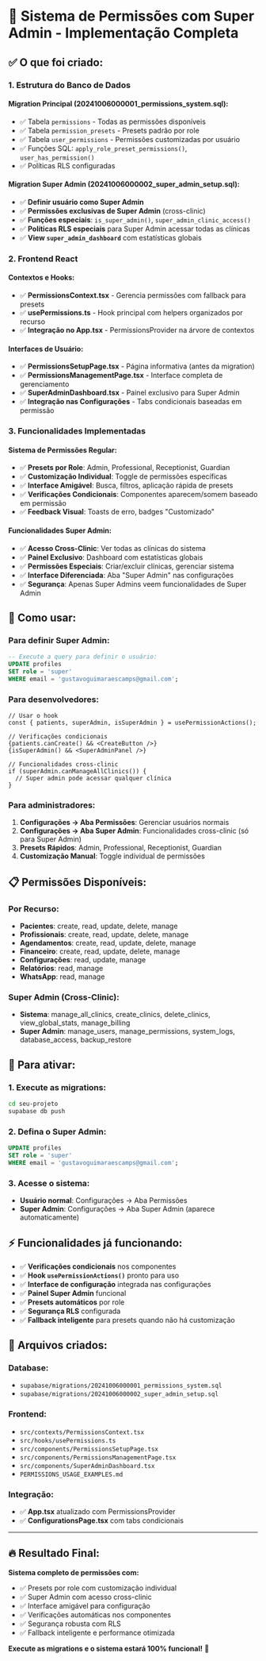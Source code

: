 # 🔐 Sistema de Permissões com Super Admin - Implementação Completa

## ✅ **O que foi criado:**

### **1. Estrutura do Banco de Dados**

#### **Migration Principal (20241006000001_permissions_system.sql):**
- ✅ Tabela `permissions` - Todas as permissões disponíveis
- ✅ Tabela `permission_presets` - Presets padrão por role  
- ✅ Tabela `user_permissions` - Permissões customizadas por usuário
- ✅ Funções SQL: `apply_role_preset_permissions()`, `user_has_permission()`
- ✅ Políticas RLS configuradas

#### **Migration Super Admin (20241006000002_super_admin_setup.sql):**
- ✅ **Definir usuário como Super Admin**
- ✅ **Permissões exclusivas de Super Admin** (cross-clinic)
- ✅ **Funções especiais**: `is_super_admin()`, `super_admin_clinic_access()`
- ✅ **Políticas RLS especiais** para Super Admin acessar todas as clínicas
- ✅ **View `super_admin_dashboard`** com estatísticas globais

### **2. Frontend React**

#### **Contextos e Hooks:**
- ✅ **PermissionsContext.tsx** - Gerencia permissões com fallback para presets
- ✅ **usePermissions.ts** - Hook principal com helpers organizados por recurso
- ✅ **Integração no App.tsx** - PermissionsProvider na árvore de contextos

#### **Interfaces de Usuário:**
- ✅ **PermissionsSetupPage.tsx** - Página informativa (antes da migration)
- ✅ **PermissionsManagementPage.tsx** - Interface completa de gerenciamento
- ✅ **SuperAdminDashboard.tsx** - Painel exclusivo para Super Admin
- ✅ **Integração nas Configurações** - Tabs condicionais baseadas em permissão

### **3. Funcionalidades Implementadas**

#### **Sistema de Permissões Regular:**
- ✅ **Presets por Role**: Admin, Professional, Receptionist, Guardian
- ✅ **Customização Individual**: Toggle de permissões específicas
- ✅ **Interface Amigável**: Busca, filtros, aplicação rápida de presets
- ✅ **Verificações Condicionais**: Componentes aparecem/somem baseado em permissão
- ✅ **Feedback Visual**: Toasts de erro, badges "Customizado"

#### **Funcionalidades Super Admin:**
- ✅ **Acesso Cross-Clinic**: Ver todas as clínicas do sistema
- ✅ **Painel Exclusivo**: Dashboard com estatísticas globais
- ✅ **Permissões Especiais**: Criar/excluir clínicas, gerenciar sistema
- ✅ **Interface Diferenciada**: Aba "Super Admin" nas configurações
- ✅ **Segurança**: Apenas Super Admins veem funcionalidades de Super Admin

## 🎯 **Como usar:**

### **Para definir Super Admin:**
```sql
-- Execute a query para definir o usuário:
UPDATE profiles 
SET role = 'super'
WHERE email = 'gustavoguimaraescamps@gmail.com';
```

### **Para desenvolvedores:**
```tsx
// Usar o hook
const { patients, superAdmin, isSuperAdmin } = usePermissionActions();

// Verificações condicionais
{patients.canCreate() && <CreateButton />}
{isSuperAdmin() && <SuperAdminPanel />}

// Funcionalidades cross-clinic
if (superAdmin.canManageAllClinics()) {
  // Super admin pode acessar qualquer clínica
}
```

### **Para administradores:**
1. **Configurações → Aba Permissões**: Gerenciar usuários normais
2. **Configurações → Aba Super Admin**: Funcionalidades cross-clinic (só para Super Admin)
3. **Presets Rápidos**: Admin, Professional, Receptionist, Guardian
4. **Customização Manual**: Toggle individual de permissões

## 📋 **Permissões Disponíveis:**

### **Por Recurso:**
- **Pacientes**: create, read, update, delete, manage
- **Profissionais**: create, read, update, delete, manage  
- **Agendamentos**: create, read, update, delete, manage
- **Financeiro**: create, read, update, delete, manage
- **Configurações**: read, update, manage
- **Relatórios**: read, manage
- **WhatsApp**: read, manage

### **Super Admin (Cross-Clinic):**
- **Sistema**: manage_all_clinics, create_clinics, delete_clinics, view_global_stats, manage_billing
- **Super Admin**: manage_users, manage_permissions, system_logs, database_access, backup_restore

## 🚀 **Para ativar:**

### **1. Execute as migrations:**
```bash
cd seu-projeto
supabase db push
```

### **2. Defina o Super Admin:**
```sql
UPDATE profiles 
SET role = 'super'
WHERE email = 'gustavoguimaraescamps@gmail.com';
```

### **3. Acesse o sistema:**
- **Usuário normal**: Configurações → Aba Permissões
- **Super Admin**: Configurações → Aba Super Admin (aparece automaticamente)

## ⚡ **Funcionalidades já funcionando:**

- ✅ **Verificações condicionais** nos componentes
- ✅ **Hook `usePermissionActions()`** pronto para uso
- ✅ **Interface de configuração** integrada nas configurações
- ✅ **Painel Super Admin** funcional
- ✅ **Presets automáticos** por role
- ✅ **Segurança RLS** configurada
- ✅ **Fallback inteligente** para presets quando não há customização

## 📁 **Arquivos criados:**

### **Database:**
- `supabase/migrations/20241006000001_permissions_system.sql`
- `supabase/migrations/20241006000002_super_admin_setup.sql`

### **Frontend:**
- `src/contexts/PermissionsContext.tsx`
- `src/hooks/usePermissions.ts`  
- `src/components/PermissionsSetupPage.tsx`
- `src/components/PermissionsManagementPage.tsx`
- `src/components/SuperAdminDashboard.tsx`
- `PERMISSIONS_USAGE_EXAMPLES.md`

### **Integração:**
- ✅ **App.tsx** atualizado com PermissionsProvider
- ✅ **ConfigurationsPage.tsx** com tabs condicionais

---

## 🔥 **Resultado Final:**

**Sistema completo de permissões com:**
- ✅ Presets por role com customização individual
- ✅ Super Admin com acesso cross-clinic
- ✅ Interface amigável para configuração
- ✅ Verificações automáticas nos componentes
- ✅ Segurança robusta com RLS
- ✅ Fallback inteligente e performance otimizada

**Execute as migrations e o sistema estará 100% funcional!** 🚀